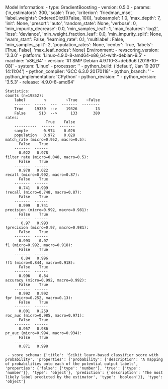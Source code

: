 Model Information:
	 - type: GradientBoosting
	 - version: 0.5.0
	 - params: {'n_estimators': 300, 'scale': True, 'criterion': 'friedman_mse', 'label_weights': OrderedDict([(False, 10)]), 'subsample': 1.0, 'max_depth': 7, 'init': None, 'presort': 'auto', 'random_state': None, 'verbose': 0, 'min_impurity_decrease': 0.0, 'min_samples_leaf': 1, 'max_features': 'log2', 'loss': 'deviance', 'min_weight_fraction_leaf': 0.0, 'min_impurity_split': None, 'warm_start': False, 'learning_rate': 0.1, 'multilabel': False, 'min_samples_split': 2, 'population_rates': None, 'center': True, 'labels': [True, False], 'max_leaf_nodes': None}
	Environment:
	 - revscoring_version: '2.3.0'
	 - platform: 'Linux-4.9.0-8-amd64-x86_64-with-debian-9.5'
	 - machine: 'x86_64'
	 - version: '#1 SMP Debian 4.9.110-3+deb9u6 (2018-10-08)'
	 - system: 'Linux'
	 - processor: ''
	 - python_build: ('default', 'Jan 19 2017 14:11:04')
	 - python_compiler: 'GCC 6.3.0 20170118'
	 - python_branch: ''
	 - python_implementation: 'CPython'
	 - python_revision: ''
	 - python_version: '3.5.3'
	 - release: '4.9.0-8-amd64'
	
	Statistics:
	counts (n=19852):
		label        n         ~True    ~False
		-------  -----  ---  -------  --------
		True     19339  -->    19326        13
		False      513  -->      133       380
	rates:
		              True    False
		----------  ------  -------
		sample       0.974    0.026
		population   0.972    0.028
	match_rate (micro=0.952, macro=0.5):
		  False    True
		-------  ------
		  0.022   0.978
	filter_rate (micro=0.048, macro=0.5):
		  False    True
		-------  ------
		  0.978   0.022
	recall (micro=0.992, macro=0.87):
		  False    True
		-------  ------
		  0.741   0.999
	!recall (micro=0.748, macro=0.87):
		  False    True
		-------  ------
		  0.999   0.741
	precision (micro=0.992, macro=0.981):
		  False    True
		-------  ------
		   0.97   0.993
	!precision (micro=0.97, macro=0.981):
		  False    True
		-------  ------
		  0.993    0.97
	f1 (micro=0.992, macro=0.918):
		  False    True
		-------  ------
		   0.84   0.996
	!f1 (micro=0.844, macro=0.918):
		  False    True
		-------  ------
		  0.996    0.84
	accuracy (micro=0.992, macro=0.992):
		  False    True
		-------  ------
		  0.992   0.992
	fpr (micro=0.252, macro=0.13):
		  False    True
		-------  ------
		  0.001   0.259
	roc_auc (micro=0.985, macro=0.971):
		  False    True
		-------  ------
		  0.957   0.986
	pr_auc (micro=0.994, macro=0.934):
		  False    True
		-------  ------
		  0.871   0.998
	
	 - score_schema: {'title': 'Scikit learn-based classifier score with probability', 'properties': {'probability': {'description': 'A mapping of probabilities onto each of the potential output labels', 'properties': {'false': {'type': 'number'}, 'true': {'type': 'number'}}, 'type': 'object'}, 'prediction': {'description': 'The most likely label predicted by the estimator', 'type': 'boolean'}}, 'type': 'object'}

